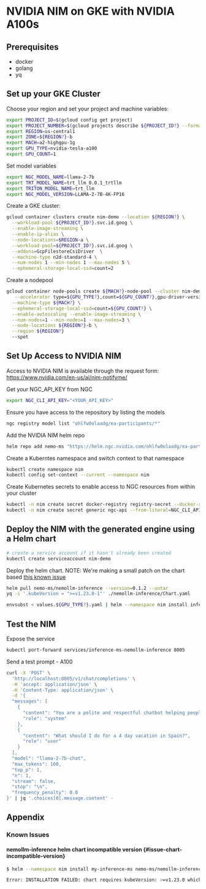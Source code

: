 # NVIDIA NIM on GKE with NVIDIA A100s

## Prerequisites
* docker
* golang
* yq

## Set up your GKE Cluster

Choose your region and set your project and machine variables:
```bash
export PROJECT_ID=$(gcloud config get project)
export PROJECT_NUMBER=$(gcloud projects describe ${PROJECT_ID?} --format="value(projectNumber)")
export REGION=us-central1
export ZONE=${REGION?}-b
export MACH=a2-highgpu-1g
export GPU_TYPE=nvidia-tesla-a100
export GPU_COUNT=1
```

Set model variables
```bash
export NGC_MODEL_NAME=llama-2-7b
export TRT_MODEL_NAME=trt_llm_0.0.1_trtllm
export TRITON_MODEL_NAME=trt_llm
export NGC_MODEL_VERSION=LLAMA-2-7B-4K-FP16
```


Create a GKE cluster:
```bash
gcloud container clusters create nim-demo --location ${REGION?} \
  --workload-pool ${PROJECT_ID?}.svc.id.goog \
  --enable-image-streaming \
  --enable-ip-alias \
  --node-locations=$REGION-a \
  --workload-pool=${PROJECT_ID?}.svc.id.goog \
  --addons=GcpFilestoreCsiDriver  \
  --machine-type n2d-standard-4 \
  --num-nodes 1 --min-nodes 1 --max-nodes 5 \
  --ephemeral-storage-local-ssd=count=2
```

Create a nodepool
```bash
gcloud container node-pools create ${MACH?}-node-pool --cluster nim-demo \
   --accelerator type=${GPU_TYPE?},count=${GPU_COUNT?},gpu-driver-version=latest \
  --machine-type ${MACH?} \
  --ephemeral-storage-local-ssd=count=${GPU_COUNT?} \
  --enable-autoscaling --enable-image-streaming \
  --num-nodes=1 --min-nodes=1 --max-nodes=3 \
  --node-locations ${REGION?}-b \
  --region ${REGION?}
  --spot
```

## Set Up Access to NVIDIA NIM
Access to NVIDIA NIM is available through the request form: https://www.nvidia.com/en-us/ai/nim-notifyme/ 

Get your NGC_API_KEY from NGC
```bash
export NGC_CLI_API_KEY="<YOUR_API_KEY>"
```

Ensure you have access to the repository by listing the models
```bash
ngc registry model list "ohlfw0olaadg/ea-participants/*"
```

Add the NVIDIA NIM helm repo
```bash
helm repo add nemo-ms "https://helm.ngc.nvidia.com/ohlfw0olaadg/ea-participants" --username=\$oauthtoken --password=$NGC_CLI_API_KEY
```

Create a Kuberntes namespace and switch context to that namespace
```bash
kubectl create namespace nim
kubectl config set-context --current --namespace nim

```
Create Kubernetes secrets to enable access to NGC resources from within your cluster
```bash
kubectl -n nim create secret docker-registry registry-secret --docker-server=nvcr.io --docker-username='$oauthtoken' --docker-password=$NGC_CLI_API_KEY
kubectl -n nim create secret generic ngc-api --from-literal=NGC_CLI_API_KEY=$NGC_CLI_API_KEY
```


## Deploy the NIM with the generated engine using a Helm chart

```bash
# create a service account if it hasn't already been created
kubectl create serviceaccount nim-demo
```

Deploy the helm chart.  NOTE: We're making a small patch on the chart based [this known issue](#issue-chart-incompatible-version)
```bash
helm pull nemo-ms/nemollm-inference --version=0.1.2 --untar
yq -i '.kubeVersion = ">=v1.23.0-1"' ./nemollm-inference/Chart.yaml
```

```bash
envsubst < values.${GPU_TYPE?}.yaml | helm --namespace nim install inference-ms-${GPU_TYPE?} ./nemollm-inference --version=0.1.2 -f -
```

## Test the NIM
Expose the service
```bash
kubectl port-forward services/inference-ms-nemollm-inference 8005
```

Send a test prompt - A100
```bash
curl -X 'POST' \
  'http://localhost:8005/v1/chat/completions' \
  -H 'accept: application/json' \
  -H 'Content-Type: application/json' \
  -d '{
  "messages": [
    {
      "content": "You are a polite and respectful chatbot helping people plan a vacation.",
      "role": "system"
    },
    {
      "content": "What should I do for a 4 day vacation in Spain?",
      "role": "user"
    }
  ],
  "model": "llama-2-7b-chat",
  "max_tokens": 160,
  "top_p": 1,
  "n": 1,
  "stream": false,
  "stop": "\n",
  "frequency_penalty": 0.0
}' | jq '.choices[0].message.content' -
```


## Appendix

### Known Issues

#### nemollm-inference helm chart incompatible version {#issue-chart-incompatible-version}
```bash
$ helm --namespace nim install my-inference-ms nemo-ms/nemollm-inference --version=0.1.2 -f values.yaml

Error: INSTALLATION FAILED: chart requires kubeVersion: >=v1.23.0 which is incompatible with Kubernetes v1.27.8-gke.1067004
```